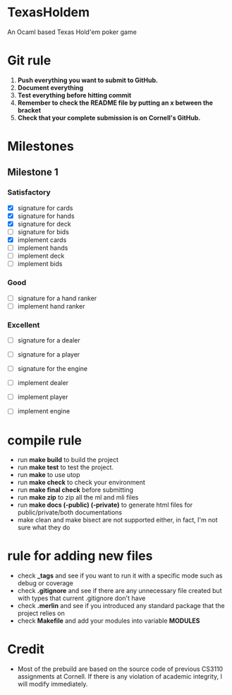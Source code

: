 # TexasHoldem
An Ocaml based Texas Hold'em poker game

# Git rule
1. **Push everything you want to submit to GitHub.**
2. **Document everything**
3. **Test everything before hitting commit**
4. **Remember to check the README file by putting an x between the bracket**
5. **Check that your complete submission is on Cornell's GitHub.**


# Milestones

## Milestone 1

### Satisfactory 
- [x] signature for cards
- [x] signature for hands
- [x] signature for deck
- [ ] signature for bids 
- [x] implement cards
- [ ] implement hands
- [ ] implement deck
- [ ] implement bids
### Good 
- [ ] signature for a hand ranker
- [ ] implement hand ranker
### Excellent
- [ ] signature for a dealer
- [ ] signature for a player
- [ ] signature for the engine
- [ ] implement dealer
- [ ] implement player
- [ ] implement engine


# compile rule
- run **make build** to build the project
- run **make test** to test the project.
- run **make** to use utop
- run **make check** to check your environment
- run **make final check** before submitting
- run **make zip** to zip all the ml and mli files
- run **make docs (-public) (-private)** to generate html files for public/private/both documentations
- make clean and make bisect are not supported either, in fact, I'm not sure what they do

# rule for adding new files
- check **_tags** and see if you want to run it with a specific mode such as debug or coverage
- check **.gitignore** and see if there are any unnecessary file created but with types that current .gitignore don't have
- check **.merlin** and see if you introduced any standard package that the project relies on
- check **Makefile** and add your modules into variable **MODULES** 



# Credit
- Most of the prebuild are based on the source code of previous CS3110 assignments at Cornell. If there is any violation of academic integrity, I will modify immediately.
